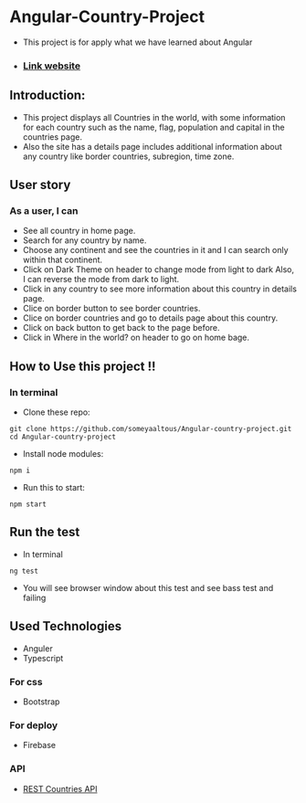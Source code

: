 # Angular-Country-Project

- This project is for apply what we have learned about Angular

- ### [Link website](https://angular-country-app.web.app/countries)


## Introduction:
- This project displays all Countries in the world, with some information for each country such as the name, flag, population and capital in the countries page.
- Also the site has a details page includes additional information about any country like border countries, subregion, time zone.

## User story
### As a user, I can
-  See all country in home page.
-  Search for any country by name.
-  Choose any continent and see the countries in it and I can search only within that continent.
-  Click on Dark Theme on header to change mode from light to dark Also, I can reverse the mode from dark to light.
-  Click in any country to see more information about this country in details page.
-  Clice on border button to see border countries.
-  Clice on border countries and go to details page about this country.
-  Click on back button to get back to the page before.
-  Click in Where in the world? on header to go on home bage.


## How to Use this project !!
### In terminal
- Clone these repo:
```
git clone https://github.com/someyaaltous/Angular-country-project.git
cd Angular-country-project
```
- Install node modules:
```
npm i
```
- Run this to start:
```
npm start
```
## Run the test
- In terminal
```
ng test
```
- You will see browser window about this test and see bass test and failing

## Used Technologies
- Anguler
- Typescript 

### For css
- Bootstrap

### For deploy
- Firebase

### API
- [REST Countries API](https://restcountries.eu/)

